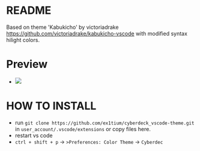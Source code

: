 # README

Based on theme 'Kabukicho' by victoriadrake https://github.com/victoriadrake/kabukicho-vscode with modified syntax hilight colors.

# Preview
- ![](https://i.imgur.com/e2X5UAa.png)


# HOW TO INSTALL

* run `git clone https://github.com/ex1tium/cyberdeck_vscode-theme.git` in `user_account/.vscode/extensions` or copy files here.
* restart vs code
* `ctrl + shift + p` -> `>Preferences: Color Theme` -> `Cyberdec`

#